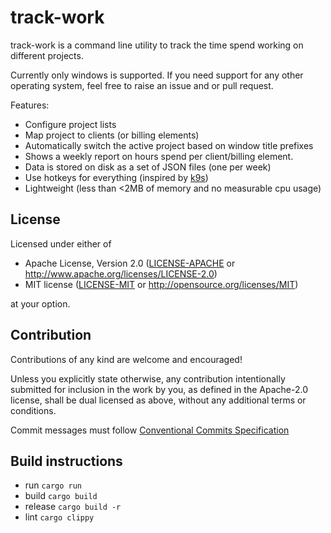 # track-work

track-work is a command line utility to track the time spend working on different projects.

Currently only windows is supported. If you need support for any other operating system, feel 
free to raise an issue and or pull request.

Features:
- Configure project lists
- Map project to clients (or billing elements)
- Automatically switch the active project based on window title prefixes
- Shows a weekly report on hours spend per client/billing element.
- Data is stored on disk as a set of JSON files (one per week)
- Use hotkeys for everything (inspired by [k9s](https://github.com/derailed/k9s))
- Lightweight (less than <2MB of memory and no measurable cpu usage)

## License

Licensed under either of

* Apache License, Version 2.0
  ([LICENSE-APACHE](LICENSE-APACHE) or http://www.apache.org/licenses/LICENSE-2.0)
* MIT license
  ([LICENSE-MIT](LICENSE-MIT) or http://opensource.org/licenses/MIT)

at your option.

## Contribution

Contributions of any kind are welcome and encouraged!

Unless you explicitly state otherwise, any contribution intentionally submitted
for inclusion in the work by you, as defined in the Apache-2.0 license, shall be
dual licensed as above, without any additional terms or conditions.

Commit messages must follow [Conventional Commits Specification](https://www.conventionalcommits.org/en/v1.0.0/)

## Build instructions

- run `cargo run`
- build `cargo build`
- release `cargo build -r`
- lint `cargo clippy`
